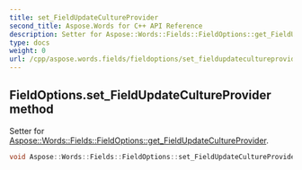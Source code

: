 ```yaml
---
title: set_FieldUpdateCultureProvider
second_title: Aspose.Words for C++ API Reference
description: Setter for Aspose::Words::Fields::FieldOptions::get_FieldUpdateCultureProvider. 
type: docs
weight: 0
url: /cpp/aspose.words.fields/fieldoptions/set_fieldupdatecultureprovider/
---
```

## FieldOptions.set_FieldUpdateCultureProvider method


Setter for [Aspose::Words::Fields::FieldOptions::get_FieldUpdateCultureProvider](./get_fieldupdatecultureprovider/).

```cpp
void Aspose::Words::Fields::FieldOptions::set_FieldUpdateCultureProvider(const System::SharedPtr<Aspose::Words::Fields::IFieldUpdateCultureProvider> &value)
```

